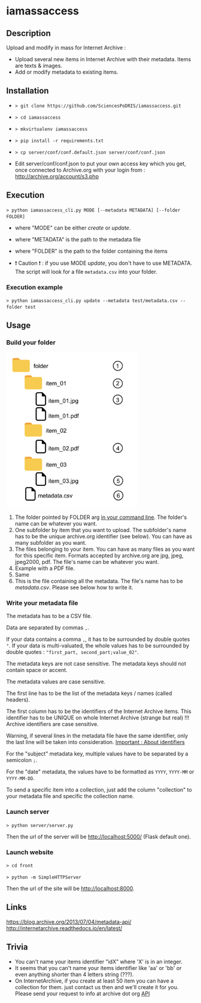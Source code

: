 # iamassaccess

## Description
Upload and modify in mass for Internet Archive : 
- Upload several new items in Internet Archive with their metadata. Items are texts & images.
- Add or modify metadata to existing items.

## Installation
- `> git clone https://github.com/SciencesPoDRIS/iamassaccess.git`

- `> cd iamassaccess`

- `> mkvirtualenv iamassaccess`

- `> pip install -r requirements.txt`

- `> cp server/conf/conf.default.json server/conf/conf.json`

- Edit server/conf/conf.json to put your own access key which you get, once connected to Archive.org with your login from : 
http://archive.org/account/s3.php

## Execution
`> python iamassaccess_cli.py MODE [--metadata METADATA] [--folder FOLDER]`

- where "MODE" can be either *create* or *update*.

- where "METADATA" is the path to the metadata file

- where "FOLDER" is the path to the folder containing the items

- :exclamation: Caution :exclamation: : if you use MODE *update*, you don't have to use METADATA. The script will look for a file `metadata.csv` into your folder.

### Execution example
`> python iamassaccess_cli.py update --metadata test/metadata.csv --folder test`


## Usage

### Build your folder

<img src="images/iamassaccess_schema.png" width="350" title="Folder structure schema">

1. The folder pointed by FOLDER arg [in your command line](#execution). The folder's name can be whatever you want.
2. One subfolder by item that you want to upload. The subfolder's name has to be the unique archive.org identifier (see below). You can have as many subfolder as you want.
3. The files belonging to your item. You can have as many files as you want for this specific item. Formats accepted by archive.org are jpg, jpeg, jpeg2000, pdf. The file's name can be whatever you want.
4. Example with a PDF file.
5. Same
6. This is the file containing all the metadata. The file's name has to be *metadata.csv*. Please see below how to write it.

### Write your metadata file


The metadata has to be a CSV file.

Data are separated by commas `,`.

If your data contains a comma `,`, it has to be surrounded by double quotes `"`. If your data is multi-valuated, the whole values has to be surrounded by double quotes : `"first_part, second_part;value_02"`.

The metadata keys are not case sensitive.
The metadata keys should not contain space or accent.

The metadata values are case sensitive.

The first line has to be the list of the metadata keys / names (called headers).

The first column has to be the identifiers of the Internet Archive items. This identifier has to be UNIQUE on whole Internet Archive (strange but real) !!! Archive identifiers are case sensitive.

Warning, if several lines in the metadata file have the same identifier, only the last line will be taken into consideration.
[Important : About identifiers](http://internetarchive.readthedocs.io/en/latest/metadata.html#archive-org-identifiers)

For the "subject" metadata key, multiple values have to be separated by a semicolon `;`.

For the "date" metadata, the values have to be formatted as `YYYY`, `YYYY-MM` or `YYYY-MM-DD`.

To send a specific item into a collection, just add the column "collection" to your metadata file and specific the collection name.

### Launch server
`> python server/server.py`

Then the url of the server will be <http://localhost:5000/> (Flask default one).

### Launch website
`> cd front`

`> python -m SimpleHTTPServer`

Then the url of the site will be <http://localhost:8000>.

## Links
<https://blog.archive.org/2013/07/04/metadata-api/>
<http://internetarchive.readthedocs.io/en/latest/>

## Trivia
- You can't name your items identifier "idX" where 'X' is in an integer.
- It seems that you can't name your items identifier like 'aa' or 'bb' or even anything shorter than 4 letters string (???).
- On InternetArchive, if you create at least 50 item you can have a collection for them. just contact us then and we'll create it for you. Please send your request to info at archive dot org [API](http://internetarchive.readthedocs.io/en/latest/metadata.html#collection)